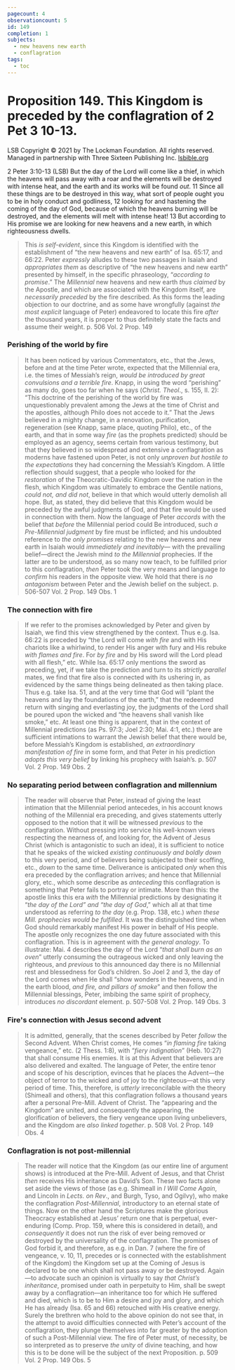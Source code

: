 ```yaml
---
pagecount: 4
observationcount: 5
id: 149
completion: 1
subjects:
  - new heavens new earth
  - conflagration
tags:
  - toc
---
```

# Proposition 149. This Kingdom is preceded by the conflagration of 2 Pet 3 10-13.

LSB
Copyright © 2021 by The Lockman Foundation. All rights reserved.  
Managed in partnership with Three Sixteen Publishing Inc. [lsbible.org](https://www.lsbible.org/)

2 Peter 3:10-13 (LSB)
But the day of the Lord will come like a thief, in which the heavens will pass away with a roar and the elements will be destroyed with intense heat, and the earth and its works will be found _out_. 11 Since all these things are to be destroyed in this way, what sort of people ought you to be in holy conduct and godliness, 12 looking for and hastening the coming of the day of God, because of which the heavens burning will be destroyed, and the elements will melt with intense heat! 13 But according to His promise we are looking for new heavens and a new earth, in which righteousness dwells.

>This *is self-evident*, since this Kingdom is identified with the establishment of “the new heavens and new earth” of Isa. 65:17, and 66:22. Peter *expressly* alludes to these two passages in Isaiah and *appropriates them* as descriptive of “the new heavens and new earth” presented by himself, in the specific phraseology, “*according to promise*.” The *Millennial* new heavens and new earth *thus claimed* by the Apostle, and which are associated with the Kingdom itself, are *necessarily preceded* by the fire described. As this forms the leading objection to our doctrine, and as some have wrongfully (against *the most explicit* language of Peter) endeavored to locate this fire *after* the thousand years, it is proper to thus definitely state the facts and assume their weight.
>p. 506 Vol. 2 Prop. 149
### Perishing of the world by fire
>It has been noticed by various Commentators, etc., that the Jews, before and at the time Peter wrote, expected that the Millennial era, i.e. the times of Messiah’s reign, *would be introduced by great convulsions and a terrible fire*. Knapp, in using the word “perishing” as many do, goes too far when he says (*Christ. Theol*., s. 155, II. 2): “This doctrine of the perishing of the world by fire was unquestionably prevalent among the Jews at the time of Christ and the apostles, although Philo does not accede to it.” That the Jews believed in a mighty change, in a renovation, purification, regeneration (see Knapp, same place, quoting Philo), etc., of the earth, and that in some way *fire* (as the prophets predicted) should be employed as an agency, seems certain from various testimony, but that they believed in so widespread and extensive a conflagration as moderns have fastened upon Peter, is not only *unproven but hostile to the expectations* they had concerning the Messiah’s Kingdom. A little reflection should suggest, that a people who looked for *the restoration* of the Theocratic-Davidic Kingdom over the nation in the flesh, which Kingdom was ultimately to embrace the Gentile nations, *could not, and did not*, believe in that which would utterly demolish all hope. But, as stated, they did believe that this Kingdom would be preceded by the awful judgments of God, and that fire would be used in connection with them. Now the language of Peter *accords* with the belief that *before* the Millennial period could Be introduced, such *a Pre-Millennial judgment* by fire must be inflicted; and his undoubted reference to *the only promises* relating to the new heavens and new earth in Isaiah would *immediately and inevitably*— with the prevailing belief—direct the Jewish mind *to the Millennial* prophecies. If the latter are to be understood, as so many now teach, to be fulfilled prior to this conflagration, *then* Peter took the very means and language *to confirm* his readers in the opposite view. We hold that there is *no antagonism* between Peter and the Jewish belief on the subject.
>p. 506-507 Vol. 2 Prop. 149 Obs. 1

### The connection with fire
>If we refer to the promises acknowledged by Peter and given by Isaiah, we find this view strengthened by the context. Thus e.g. Isa. 66:22 is preceded by “the Lord will come *with fire* and with His chariots like a whirlwind, to render His anger with fury and His rebuke *with flames and fire*. For *by fire* and by His sword will the Lord plead with all flesh,” etc. While Isa. 65:17 only mentions the sword as preceding, yet, if we take the prediction and turn to its *strictly parallel* mates, we find that fire also is connected with its ushering in, as evidenced by the same things being delineated as then taking place. Thus e.g. take Isa. 51, and at the very time that God will “plant the heavens and lay the foundations of the earth,” that the redeemed return with singing and everlasting joy, the judgments of the Lord shall be poured upon the wicked and “the heavens shall vanish like smoke,” etc. At least one thing is apparent, that in the context of Millennial predictions (as Ps. 97:3; Joel 2:30; Mai. 4:1, etc.) there are sufficient intimations to warrant the Jewish belief that there would be, before Messiah’s Kingdom is established, *an extraordinary manifestation of fire* in some form, and that Peter in his prediction *adopts this very belief* by linking his prophecy with Isaiah’s.
>p. 507 Vol. 2 Prop. 149 Obs. 2
### No separating period between conflagration and millennium
>The reader will observe that Peter, instead of giving the least intimation that the Millennial period antecedes, in his account knows nothing of the Millennial era preceding, and gives statements utterly opposed to the notion that it will be witnessed *previous* to the conflagration. Without pressing into service his well-known views respecting the nearness of, and looking for, the Advent of Jesus Christ (which is antagonistic to such an idea), it is sufficient to notice that he speaks of the wicked *existing continuously and boldly down* to this very period, and of believers being subjected to their scoffing, etc., *down* to the same time. Deliverance is anticipated *only* when this era preceded by the conflagration arrives; and hence that Millennial glory, etc., which some describe as *anteceding* this conflagration is something that Peter fails to portray or intimate. More than this: the apostle links this era *with* the Millennial predictions by designating it “*the day of the Lord” and “the day of God*,” which all at that time understood as referring *to the day* (e.g. Prop. 138, etc.) *when these Mill. prophecies would be fulfilled*. It was the distinguished time when God should remarkably manifest His power in behalf of His people. The apostle only recognizes the one day future associated with this conflagration. This is in agreement with *the general analogy*. To illustrate: Mai. 4 describes the day of the Lord “*that shall burn as an oven*” utterly consuming the outrageous wicked and only leaving the righteous, and *previous* to this announced day there is no Millennial rest and blessedness for God’s children. So Joel 2 and 3, the day of the Lord comes when He shall “show wonders in the heavens, and in the earth blood, *and fire, and pillars of smoke*” and then follow the Millennial blessings, Peter, imbibing the same spirit of prophecy, introduces *no discordant* element.
>p. 507-508 Vol. 2 Prop. 149 Obs. 3
### Fire's connection with Jesus second advent
>It is admitted, generally, that the scenes described by Peter *follow* the Second Advent. When Christ comes, He comes “*in flaming fire* taking vengeance,” etc. (2 Thess. 1:8), with “*fiery indignation*” (Heb. 10:27) that shall consume His enemies. It is at this Advent that believers are also delivered and exalted. The language of Peter, the entire tenor and scope of his description, evinces that he places the Advent—the object of terror to the wicked and of joy to the righteous—at this very period of time. This, therefore, is *utterly* irreconcilable with the theory (Shimeall and others), that this conflagration follows a thousand years after a personal Pre-Mill. Advent of Christ. The “appearing and the Kingdom” are united, and consequently the appearing, the glorification of believers, the fiery vengeance upon living unbelievers, and the Kingdom are *also linked together*.
>p. 508 Vol. 2 Prop. 149 Obs. 4
### Conflagration is not post-millennial
>The reader will notice that the Kingdom (as our entire line of argument shows) is introduced at the Pre-Mill. Advent of Jesus, and that Christ *then* receives His inheritance as David’s Son. These two facts alone set aside the views of those (as e.g. Shimeall in *I Will Come Again*, and Lincoln in *Lects. on Rev*., and Burgh, Tyso, and Ogilvy), who make the conflagration *Post-Millennial*, introductory to an eternal state of things. Now on the other hand the Scriptures make the glorious Theocracy established at Jesus’ return one that is perpetual, ever-enduring (Comp. Prop. 159, where this is considered in detail), and *consequently* it does not run the risk of ever being removed or destroyed by the universality of the conflagration. The promises of God forbid it, and therefore, as e.g. in Dan. 7 (where the fire of vengeance, v. 10, 11, precedes or is connected with the establishment of the Kingdom) the Kingdom set up at the Coming of Jesus is declared to be one which shall not pass away or be destroyed. Again—to advocate such an opinion is virtually to say *that Christ’s inheritance*, promised under oath in perpetuity to Him, shall be swept away by a conflagration—an inheritance too for which He suffered and died, which is to be to Him a desire and joy and glory, and which He has already (Isa. 65 and 66) retouched with His creative energy. Surely the brethren who hold to the above opinion do not see that, in the attempt to avoid difficulties connected with Peter’s account of the conflagration, they plunge themselves into far greater by the adoption of such a Post-Millennial view. The fire of Peter must, of necessity, be so interpreted as to preserve *the unity* of divine teaching, and how this is to be done will be the subject of the next Proposition.
>p. 509 Vol. 2 Prop. 149 Obs. 5




















